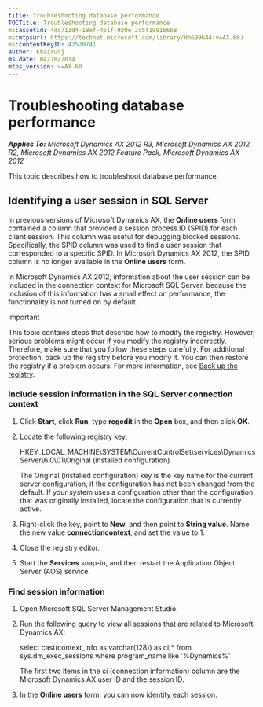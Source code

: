 ```yaml
---
title: Troubleshooting database performance
TOCTitle: Troubleshooting database performance
ms:assetid: 4dc713d4-18ef-461f-920e-2c5f199166b8
ms:mtpsurl: https://technet.microsoft.com/library/Hh699644(v=AX.60)
ms:contentKeyID: 42520741
author: Khairunj
ms.date: 04/18/2014
mtps_version: v=AX.60
---
```


# Troubleshooting database performance 


_**Applies To:** Microsoft Dynamics AX 2012 R3, Microsoft Dynamics AX 2012 R2, Microsoft Dynamics AX 2012 Feature Pack, Microsoft Dynamics AX 2012_

This topic describes how to troubleshoot database performance.

## Identifying a user session in SQL Server

In previous versions of Microsoft Dynamics AX, the **Online users** form contained a column that provided a session process ID (SPID) for each client session. This column was useful for debugging blocked sessions. Specifically, the SPID column was used to find a user session that corresponded to a specific SPID. In Microsoft Dynamics AX 2012, the SPID column is no longer available in the **Online users** form.

In Microsoft Dynamics AX 2012, information about the user session can be included in the connection context for Microsoft SQL Server. because the inclusion of this information has a small effect on performance, the functionality is not turned on by default.


> [!IMPORTANT]
> <P>This topic contains steps that describe how to modify the registry. However, serious problems might occur if you modify the registry incorrectly. Therefore, make sure that you follow these steps carefully. For additional protection, back up the registry before you modify it. You can then restore the registry if a problem occurs. For more information, see <A href="http://windows.microsoft.com/en-us/windows7/back-up-the-registry">Back up the registry</A>.</P>



### Include session information in the SQL Server connection context

1.  Click **Start**, click **Run**, type **regedit** in the **Open** box, and then click **OK**.

2.  Locate the following registry key:
    
    HKEY\_LOCAL\_MACHINE\\SYSTEM\\CurrentControlSet\\services\\Dynamics Server\\6.0\\01\\Original (installed configuration)
    
    The Original (installed configuration) key is the key name for the current server configuration, if the configuration has not been changed from the default. If your system uses a configuration other than the configuration that was originally installed, locate the configuration that is currently active.

3.  Right-click the key, point to **New**, and then point to **String value**. Name the new value **connectioncontext**, and set the value to 1.

4.  Close the registry editor.

5.  Start the **Services** snap-in, and then restart the Application Object Server (AOS) service.

### Find session information

1.  Open Microsoft SQL Server Management Studio.

2.  Run the following query to view all sessions that are related to Microsoft Dynamics AX:
    
    select cast(context\_info as varchar(128)) as ci,\* from sys.dm\_exec\_sessions where program\_name like '%Dynamics%'
    
    The first two items in the ci (connection information) column are the Microsoft Dynamics AX user ID and the session ID.

3.  In the **Online users** form, you can now identify each session.

  


